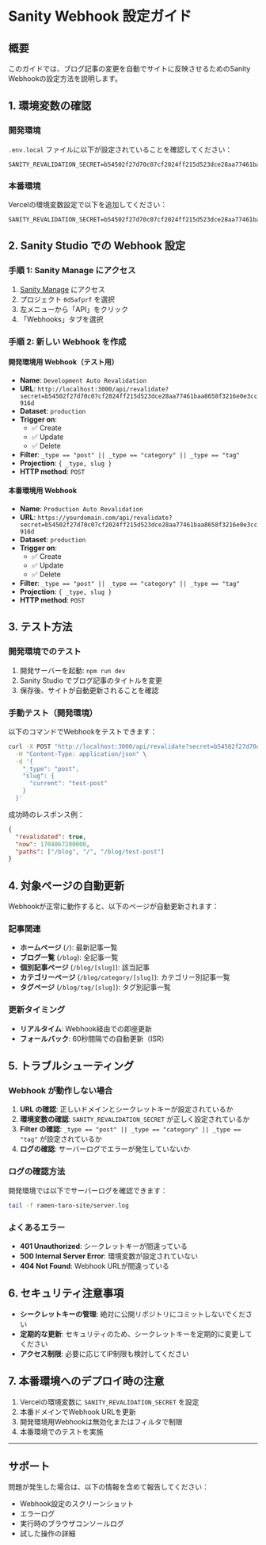 # Sanity Webhook 設定ガイド

## 概要
このガイドでは、ブログ記事の変更を自動でサイトに反映させるためのSanity Webhookの設定方法を説明します。

## 1. 環境変数の確認

### 開発環境
`.env.local` ファイルに以下が設定されていることを確認してください：

```env
SANITY_REVALIDATION_SECRET=b54502f27d70c07cf2024ff215d523dce28aa77461baa8658f3216e0e3cc916d
```

### 本番環境
Vercelの環境変数設定で以下を追加してください：

```
SANITY_REVALIDATION_SECRET=b54502f27d70c07cf2024ff215d523dce28aa77461baa8658f3216e0e3cc916d
```

## 2. Sanity Studio での Webhook 設定

### 手順 1: Sanity Manage にアクセス
1. [Sanity Manage](https://www.sanity.io/manage) にアクセス
2. プロジェクト `0d5afprf` を選択
3. 左メニューから「API」をクリック
4. 「Webhooks」タブを選択

### 手順 2: 新しい Webhook を作成

#### 開発環境用 Webhook（テスト用）
- **Name**: `Development Auto Revalidation`
- **URL**: `http://localhost:3000/api/revalidate?secret=b54502f27d70c07cf2024ff215d523dce28aa77461baa8658f3216e0e3cc916d`
- **Dataset**: `production`
- **Trigger on**: 
  - ✅ Create
  - ✅ Update
  - ✅ Delete
- **Filter**: `_type == "post" || _type == "category" || _type == "tag"`
- **Projection**: `{ _type, slug }`
- **HTTP method**: `POST`

#### 本番環境用 Webhook
- **Name**: `Production Auto Revalidation`
- **URL**: `https://yourdomain.com/api/revalidate?secret=b54502f27d70c07cf2024ff215d523dce28aa77461baa8658f3216e0e3cc916d`
- **Dataset**: `production`
- **Trigger on**: 
  - ✅ Create
  - ✅ Update
  - ✅ Delete
- **Filter**: `_type == "post" || _type == "category" || _type == "tag"`
- **Projection**: `{ _type, slug }`
- **HTTP method**: `POST`

## 3. テスト方法

### 開発環境でのテスト
1. 開発サーバーを起動: `npm run dev`
2. Sanity Studio でブログ記事のタイトルを変更
3. 保存後、サイトが自動更新されることを確認

### 手動テスト（開発環境）
以下のコマンドでWebhookをテストできます：

```bash
curl -X POST "http://localhost:3000/api/revalidate?secret=b54502f27d70c07cf2024ff215d523dce28aa77461baa8658f3216e0e3cc916d" \
  -H "Content-Type: application/json" \
  -d '{
    "_type": "post",
    "slug": {
      "current": "test-post"
    }
  }'
```

成功時のレスポンス例：
```json
{
  "revalidated": true,
  "now": 1704067200000,
  "paths": ["/blog", "/", "/blog/test-post"]
}
```

## 4. 対象ページの自動更新

Webhookが正常に動作すると、以下のページが自動更新されます：

### 記事関連
- **ホームページ** (`/`): 最新記事一覧
- **ブログ一覧** (`/blog`): 全記事一覧
- **個別記事ページ** (`/blog/[slug]`): 該当記事
- **カテゴリーページ** (`/blog/category/[slug]`): カテゴリー別記事一覧
- **タグページ** (`/blog/tag/[slug]`): タグ別記事一覧

### 更新タイミング
- **リアルタイム**: Webhook経由での即座更新
- **フォールバック**: 60秒間隔での自動更新（ISR）

## 5. トラブルシューティング

### Webhook が動作しない場合
1. **URL の確認**: 正しいドメインとシークレットキーが設定されているか
2. **環境変数の確認**: `SANITY_REVALIDATION_SECRET` が正しく設定されているか
3. **Filter の確認**: `_type == "post" || _type == "category" || _type == "tag"` が設定されているか
4. **ログの確認**: サーバーログでエラーが発生していないか

### ログの確認方法
開発環境では以下でサーバーログを確認できます：
```bash
tail -f ramen-taro-site/server.log
```

### よくあるエラー
- **401 Unauthorized**: シークレットキーが間違っている
- **500 Internal Server Error**: 環境変数が設定されていない
- **404 Not Found**: Webhook URLが間違っている

## 6. セキュリティ注意事項

- **シークレットキーの管理**: 絶対に公開リポジトリにコミットしないでください
- **定期的な更新**: セキュリティのため、シークレットキーを定期的に変更してください
- **アクセス制限**: 必要に応じてIP制限も検討してください

## 7. 本番環境へのデプロイ時の注意

1. Vercelの環境変数に `SANITY_REVALIDATION_SECRET` を設定
2. 本番ドメインでWebhook URLを更新
3. 開発環境用Webhookは無効化またはフィルタで制限
4. 本番環境でのテストを実施

---

## サポート

問題が発生した場合は、以下の情報を含めて報告してください：
- Webhook設定のスクリーンショット
- エラーログ
- 実行時のブラウザコンソールログ
- 試した操作の詳細